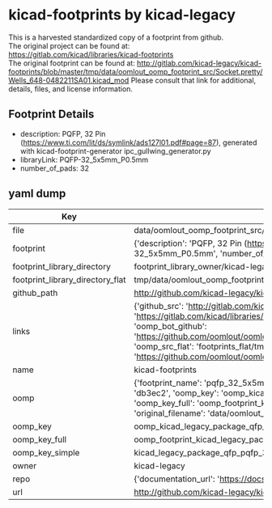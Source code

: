 # kicad-footprints by kicad-legacy  
This is a harvested standardized copy of a footprint from github.  
The original project can be found at:  
https://gitlab.com/kicad/libraries/kicad-footprints  
The original footprint can be found at:
http://gitlab.com/kicad-legacy/kicad-footprints/blob/master/tmp/data/oomlout_oomp_footprint_src/Socket.pretty/Wells_648-0482211SA01.kicad_mod
Please consult that link for additional, details, files, and license information.  
## Footprint Details
* description: PQFP, 32 Pin (https://www.ti.com/lit/ds/symlink/ads127l01.pdf#page=87), generated with kicad-footprint-generator ipc_gullwing_generator.py  
* libraryLink: PQFP-32_5x5mm_P0.5mm  
* number_of_pads: 32  
## yaml dump  
| Key | Value |  
| --- | --- |  
| file | data/oomlout_oomp_footprint_src/kicad-footprints/Package_QFP.pretty/PQFP-32_5x5mm_P0.5mm.kicad_mod |  
| footprint | {'description': 'PQFP, 32 Pin (https://www.ti.com/lit/ds/symlink/ads127l01.pdf#page=87), generated with kicad-footprint-generator ipc_gullwing_generator.py', 'libraryLink': 'PQFP-32_5x5mm_P0.5mm', 'number_of_pads': 32} |  
| footprint_library_directory | footprint_library_owner/kicad-legacy_kicad-footprints |  
| footprint_library_directory_flat | tmp/data/oomlout_oomp_footprint_src/footprints_flat/kicad_legacy_package_qfp_pqfp_32_5x5mm_p0_5mm/working |  
| github_path | http://github.com/kicad-legacy/kicad-footprints/blob/master/tmp/data/oomlout_oomp_footprint_src/Package_QFP.pretty/PQFP-32_5x5mm_P0.5mm.kicad_mod |  
| links | {'github_src': 'http://gitlab.com/kicad-legacy/kicad-footprints/blob/master/tmp/data/oomlout_oomp_footprint_src/Socket.pretty/Wells_648-0482211SA01.kicad_mod', 'github_src_repo': 'https://gitlab.com/kicad/libraries/kicad-footprints', 'oomp_bot': 'tmp/data/oomlout_oomp_footprint_src/footprints/kicad_legacy_package_qfp_pqfp_32_5x5mm_p0_5mm/working', 'oomp_bot_github': 'https://github.com/oomlout/oomlout_oomp_footprint_bot/tree/main/tmp/data/oomlout_oomp_footprint_src/footprints/kicad_legacy_package_qfp_pqfp_32_5x5mm_p0_5mm/working', 'oomp_src_flat': 'footprints_flat/tmp/data/oomlout_oomp_footprint_src/footprints_flat/kicad_legacy_package_qfp_pqfp_32_5x5mm_p0_5mm/working', 'oomp_src_flat_github': 'https://github.com/oomlout/oomlout_oomp_footprint_src/tree/main/tmp/data/oomlout_oomp_footprint_src/footprints_flat/kicad_legacy_package_qfp_pqfp_32_5x5mm_p0_5mm/working'} |  
| name | kicad-footprints |  
| oomp | {'footprint_name': 'pqfp_32_5x5mm_p0_5mm', 'library_name': 'package_qfp', 'md5': 'db3ec239a595a63ca094631bbd06810e', 'md5_10': 'db3ec239a5', 'md5_5': 'db3ec', 'md5_6': 'db3ec2', 'oomp_key': 'oomp_kicad_legacy_package_qfp_pqfp_32_5x5mm_p0_5mm', 'oomp_key_extra': 'oomp_footprint_kicad_legacy_package_qfp_pqfp_32_5x5mm_p0_5mm', 'oomp_key_full': 'oomp_footprint_kicad_legacy_package_qfp_pqfp_32_5x5mm_p0_5mm_db3ec2', 'oomp_key_simple': 'kicad_legacy_package_qfp_pqfp_32_5x5mm_p0_5mm', 'original_filename': 'data/oomlout_oomp_footprint_src/kicad-footprints/Package_QFP.pretty/PQFP-32_5x5mm_P0.5mm.kicad_mod', 'owner_name': 'kicad_legacy'} |  
| oomp_key | oomp_kicad_legacy_package_qfp_pqfp_32_5x5mm_p0_5mm |  
| oomp_key_full | oomp_footprint_kicad_legacy_package_qfp_pqfp_32_5x5mm_p0_5mm |  
| oomp_key_simple | kicad_legacy_package_qfp_pqfp_32_5x5mm_p0_5mm |  
| owner | kicad-legacy |  
| repo | {'documentation_url': 'https://docs.github.com/rest/repos/repos#get-a-repository', 'message': 'Not Found'} |  
| url | http://github.com/kicad-legacy/kicad-footprints |  

